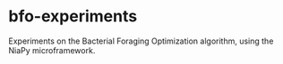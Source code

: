 # bfo-experiments
Experiments on the Bacterial Foraging Optimization algorithm, using the NiaPy microframework.
